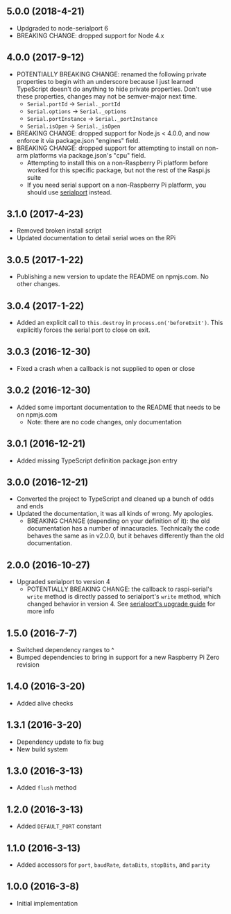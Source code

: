 ## 5.0.0 (2018-4-21)

- Updgraded to node-serialport 6
- BREAKING CHANGE: dropped support for Node 4.x

## 4.0.0 (2017-9-12)

- POTENTIALLY BREAKING CHANGE: renamed the following private properties to begin with an underscore because I just learned TypeScript doesn't do anything to hide private properties. Don't use these properties, changes may not be semver-major next time.
    - `Serial.portId` -> `Serial._portId`
    - `Serial.options` -> `Serial._options`
    - `Serial.portInstance` -> `Serial._portInstance`
    - `Serial.isOpen` -> `Serial._isOpen`
- BREAKING CHANGE: dropped support for Node.js < 4.0.0, and now enforce it via package.json "engines" field.
- BREAKING CHANGE: dropped support for attempting to install on non-arm platforms via package.json's "cpu" field.
    - Attempting to install this on a non-Raspberry Pi platform before worked for this specific package, but not the rest of the Raspi.js suite
    - If you need serial support on a non-Raspberry Pi platform, you should use [serialport](https://github.com/EmergingTechnologyAdvisors/node-serialport) instead.

## 3.1.0 (2017-4-23)

- Removed broken install script
- Updated documentation to detail serial woes on the RPi

## 3.0.5 (2017-1-22)

- Publishing a new version to update the README on npmjs.com. No other changes.

## 3.0.4 (2017-1-22)

- Added an explicit call to `this.destroy` in `process.on('beforeExit')`. This explicitly forces the serial port to close on exit.

## 3.0.3 (2016-12-30)

- Fixed a crash when a callback is not supplied to open or close

## 3.0.2 (2016-12-30)

- Added some important documentation to the README that needs to be on npmjs.com
  - Note: there are no code changes, only documentation

## 3.0.1 (2016-12-21)

- Added missing TypeScript definition package.json entry

## 3.0.0 (2016-12-21)

- Converted the project to TypeScript and cleaned up a bunch of odds and ends
- Updated the documentation, it was all kinds of wrong. My apologies.
  - BREAKING CHANGE (depending on your definition of it): the old documentation has a number of innacuracies. Technically the code behaves the same as in v2.0.0, but it behaves differently than the old documentation.

## 2.0.0 (2016-10-27)

- Upgraded serialport to version 4
    - POTENTIALLY BREAKING CHANGE: the callback to raspi-serial's `write` method is directly passed to serialport's `write` method, which changed behavior in version 4. See [serialport's upgrade guide](https://github.com/EmergingTechnologyAdvisors/node-serialport/blob/master/UPGRADE_GUIDE.md) for more info

## 1.5.0 (2016-7-7)

- Switched dependency ranges to ^
- Bumped dependencies to bring in support for a new Raspberry Pi Zero revision

## 1.4.0 (2016-3-20)

- Added alive checks

## 1.3.1 (2016-3-20)

- Dependency update to fix bug
- New build system

## 1.3.0 (2016-3-13)

- Added `flush` method

## 1.2.0 (2016-3-13)

- Added `DEFAULT_PORT` constant

## 1.1.0 (2016-3-13)

- Added accessors for `port`, `baudRate`, `dataBits`, `stopBits`, and `parity`

## 1.0.0 (2016-3-8)

- Initial implementation
